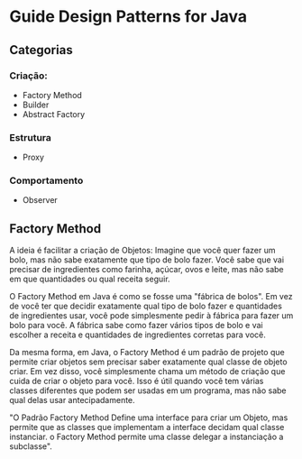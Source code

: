 # Guide Design Patterns for Java

## Categorias

### Criação:
- Factory Method
- Builder
- Abstract Factory

### Estrutura
- Proxy

### Comportamento
- Observer


## Factory Method

A ideia é facilitar a criação de Objetos:
Imagine que você quer fazer um bolo, mas não sabe exatamente que tipo de bolo fazer. Você sabe que vai precisar de ingredientes como farinha, açúcar, ovos e leite, mas não sabe em que quantidades ou qual receita seguir.

O Factory Method em Java é como se fosse uma "fábrica de bolos". Em vez de você ter que decidir exatamente qual tipo de bolo fazer e quantidades de ingredientes usar, você pode simplesmente pedir à fábrica para fazer um bolo para você. A fábrica sabe como fazer vários tipos de bolo e vai escolher a receita e quantidades de ingredientes corretas para você.

Da mesma forma, em Java, o Factory Method é um padrão de projeto que permite criar objetos sem precisar saber exatamente qual classe de objeto criar. Em vez disso, você simplesmente chama um método de criação que cuida de criar o objeto para você. Isso é útil quando você tem várias classes diferentes que podem ser usadas em um programa, mas não sabe qual delas usar antecipadamente.

"O Padrão Factory Method Define uma interface para criar um Objeto, mas permite que as classes que implementam a interface decidam qual classe instanciar. 
o Factory Method permite uma classe delegar a instanciação a subclasse".
